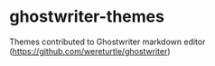 # ghostwriter-themes
Themes contributed to Ghostwriter markdown editor (https://github.com/wereturtle/ghostwriter)
